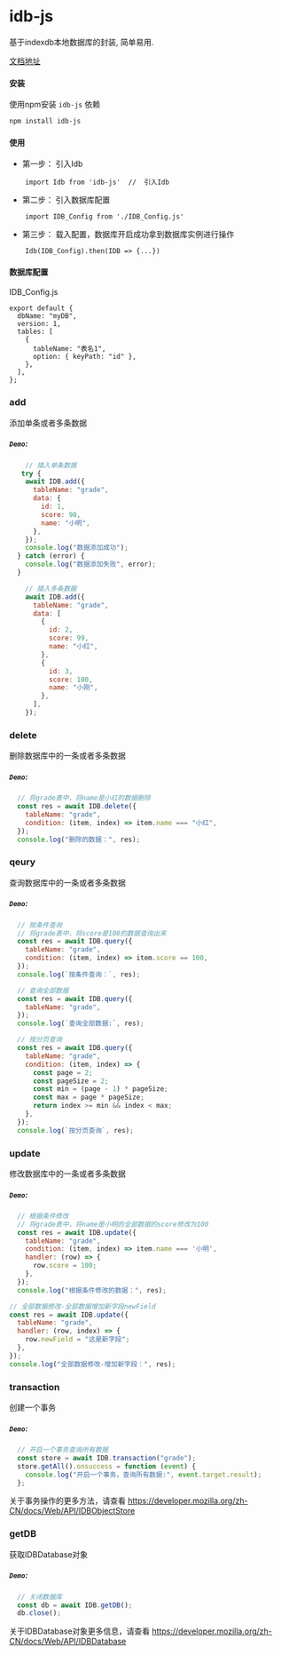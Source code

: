 # idb-js
基于indexdb本地数据库的封装, 简单易用.

[文档地址](https://verybigorange.github.io/idb-js/)

#### 安装
使用npm安装 `idb-js` 依赖
```bash
npm install idb-js
```
#### 使用
* 第一步： 引入Idb
```
    import Idb from 'idb-js'  //  引入Idb
```
* 第二步： 引入数据库配置
```
    import IDB_Config from './IDB_Config.js'
```
  
* 第三步： 载入配置，数据库开启成功拿到数据库实例进行操作
```
    Idb(IDB_Config).then(IDB => {...})
```

#### 数据库配置
IDB_Config.js

```
export default {
  dbName: "myDB",
  version: 1,
  tables: [
    {
      tableName: "表名1",
      option: { keyPath: "id" },
    },
  ],
};
```


### add
添加单条或者多条数据

##### `Demo`:
```js
    // 插入单条数据
   try {
    await IDB.add({
      tableName: "grade",
      data: {
        id: 1,
        score: 98,
        name: "小明",
      },
    });
    console.log("数据添加成功");
  } catch (error) {
    console.log("数据添加失败", error);
  }

    // 插入多条数据
    await IDB.add({
      tableName: "grade",
      data: [
        {
          id: 2,
          score: 99,
          name: "小红",
        },
        {
          id: 3,
          score: 100,
          name: "小刚",
        },
      ],
    });
```

### delete
删除数据库中的一条或者多条数据

##### `Demo`:
```js
  // 将grade表中，将name是小红的数据删除
  const res = await IDB.delete({
    tableName: "grade",
    condition: (item, index) => item.name === "小红",
  });
  console.log("删除的数据：", res);
```

### qeury
查询数据库中的一条或者多条数据

##### `Demo`:
```js
  // 按条件查询
  // 将grade表中，将score是100的数据查询出来
  const res = await IDB.query({
    tableName: "grade",
    condition: (item, index) => item.score == 100,
  });
  console.log(`按条件查询：`, res);
```
```js
  // 查询全部数据
  const res = await IDB.query({
    tableName: "grade",
  });
  console.log(`查询全部数据:`, res);
```

```js
  // 按分页查询
  const res = await IDB.query({
    tableName: "grade",
    condition: (item, index) => {
      const page = 2;
      const pageSize = 2;
      const min = (page - 1) * pageSize;
      const max = page * pageSize;
      return index >= min && index < max;
    },
  });
  console.log(`按分页查询`, res);
```

### update
修改数据库中的一条或者多条数据

##### `Demo`:
```js
  // 根据条件修改
  // 将grade表中，将name是小明的全部数据的score修改为100
  const res = await IDB.update({
    tableName: "grade",
    condition: (item, index) => item.name === '小明',
    handler: (row) => {
      row.score = 100;
    },
  });
  console.log("根据条件修改的数据：", res);
```

```js
// 全部数据修改-全部数据增加新字段newField
const res = await IDB.update({
  tableName: "grade",
  handler: (row, index) => {
    row.newField = "这是新字段";
  },
});
console.log("全部数据修改-增加新字段：", res);
```

### transaction
创建一个事务

##### `Demo`:
```js
  // 开启一个事务查询所有数据
  const store = await IDB.transaction("grade");
  store.getAll().onsuccess = function (event) {
    console.log("开启一个事务，查询所有数据:", event.target.result);
  };
```
关于事务操作的更多方法，请查看 https://developer.mozilla.org/zh-CN/docs/Web/API/IDBObjectStore

### getDB
获取IDBDatabase对象

##### `Demo`:
```js
  // 关闭数据库
  const db = await IDB.getDB();
  db.close();
```

关于IDBDatabase对象更多信息，请查看 https://developer.mozilla.org/zh-CN/docs/Web/API/IDBDatabase